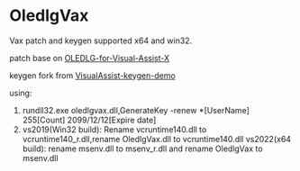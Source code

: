 # OledlgVax
Vax patch and keygen
supported x64 and win32.

patch base on [OLEDLG-for-Visual-Assist-X](https://github.com/lvtx/OLEDLG-for-Visual-Assist-X.git)

keygen fork from [VisualAssist-keygen-demo](https://github.com/DoubleLabyrinth/VisualAssist-keygen-demo.git)

using:
1. rundll32.exe oledlgvax.dll,GenerateKey -renew *[UserName] 255[Count] 2099/12/12[Expire date]
2. vs2019(Win32 build): Rename vcruntime140.dll to vcruntime140_r.dll,rename OledlgVax.dll to vcruntime140.dll
   vs2022(x64 build): rename msenv.dll to msenv_r.dll and rename OledlgVax to msenv.dll
